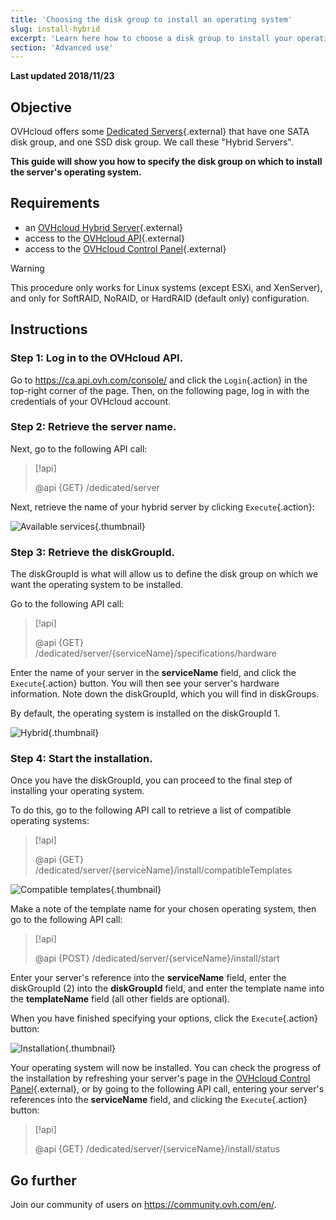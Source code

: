 ```yaml
---
title: 'Choosing the disk group to install an operating system'
slug: install-hybrid
excerpt: 'Learn here how to choose a disk group to install your operating system'
section: 'Advanced use'
---
```


**Last updated 2018/11/23**

## Objective

OVHcloud offers some [Dedicated Servers](https://www.ovh.com/world/dedicated-servers/){.external} that have one SATA disk group, and one SSD disk group. We call these "Hybrid Servers".

**This guide will show you how to specify the disk group on which to install the server's operating system.**

## Requirements

* an [OVHcloud Hybrid Server](https://www.ovh.com/world/dedicated-servers/){.external}
* access to the [OVHcloud API](https://ca.api.ovh.com/console/){.external}
* access to the [OVHcloud Control Panel](https://ca.ovh.com/auth/?action=gotomanager){.external}

> [!warning]
>
> This procedure only works for Linux systems (except ESXi, and XenServer), and only for SoftRAID, NoRAID, or HardRAID (default only) configuration.
> 

## Instructions

### Step 1: Log in to the OVHcloud API.

Go to <https://ca.api.ovh.com/console/> and click the `Login`{.action} in the top-right corner of the page. Then, on the following page, log in with the credentials of your OVHcloud account.

### Step 2: Retrieve the server name.

Next, go to the following API call:

> [!api]
>
> @api {GET} /dedicated/server
> 

Next, retrieve the name of your hybrid server by clicking `Execute`{.action}:

![Available services](images/services-01.png){.thumbnail}

### Step 3: Retrieve the diskGroupId.

The diskGroupId is what will allow us to define the disk group on which we want the operating system to be installed.

Go to the following API call:

> [!api]
>
> @api {GET} /dedicated/server/{serviceName}/specifications/hardware
> 

Enter the name of your server in the **serviceName** field, and click the `Execute`{.action} button. You will then see your server's hardware information.
Note down the diskGroupId, which you will find in diskGroups.

By default, the operating system is installed on the diskGroupId 1.

![Hybrid](images/hybrid-01.png){.thumbnail}

### Step 4: Start the installation.

Once you have the diskGroupId, you can proceed to the final step of installing your operating system.

To do this, go to the following API call to retrieve a list of compatible operating systems:

> [!api]
>
> @api {GET} /dedicated/server/{serviceName}/install/compatibleTemplates
> 

![Compatible templates](images/templates-01.png){.thumbnail}

Make a note of the template name for your chosen operating system, then go to the following API call:

> [!api]
>
> @api {POST} /dedicated/server/{serviceName}/install/start
> 

Enter your server's reference into the **serviceName** field, enter the diskGroupId (2) into the **diskGroupId** field, and enter the template name into the **templateName** field (all other fields are optional).

When you have finished specifying your options, click the `Execute`{.action} button:

![Installation](images/install-01.png){.thumbnail}

Your operating system will now be installed. You can check the progress of the installation by refreshing your server's page in the [OVHcloud Control Panel](https://ca.ovh.com/auth/?action=gotomanager){.external}, or by going to the following API call, entering your server's references into the **serviceName** field, and clicking the `Execute`{.action} button:

> [!api]
>
> @api {GET} /dedicated/server/{serviceName}/install/status
> 

## Go further

Join our community of users on <https://community.ovh.com/en/>.
